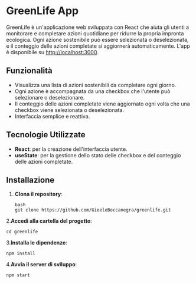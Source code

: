 # GreenLife App

GreenLife è un'applicazione web sviluppata con React che aiuta gli utenti a monitorare e completare azioni quotidiane per ridurre la propria impronta ecologica. Ogni azione sostenibile può essere selezionata o deselezionata, e il conteggio delle azioni completate si aggiornerà automaticamente.
L'app è disponibile su [http://localhost:3000](https://gioele-boccanegra-greenlife-app.netlify.app/).

## Funzionalità

- Visualizza una lista di azioni sostenibili da completare ogni giorno.
- Ogni azione è accompagnata da una checkbox che l'utente può selezionare o deselezionare.
- Il conteggio delle azioni completate viene aggiornato ogni volta che una checkbox viene selezionata o deselezionata.
- Interfaccia semplice e reattiva.

## Tecnologie Utilizzate

- **React**: per la creazione dell'interfaccia utente.
- **useState**: per la gestione dello stato delle checkbox e del conteggio delle azioni completate.

## Installazione

1. **Clona il repository**:

   ```
   bash
   git clone https://github.com/GioeleBoccanegra/greenlife.git
   ```
2.**Accedi alla cartella del progetto**:

```
cd greenlife
```
3.**Installa le dipendenze**:
```
npm install
```
4.**Avvia il server di sviluppo**:
```
npm start

```

